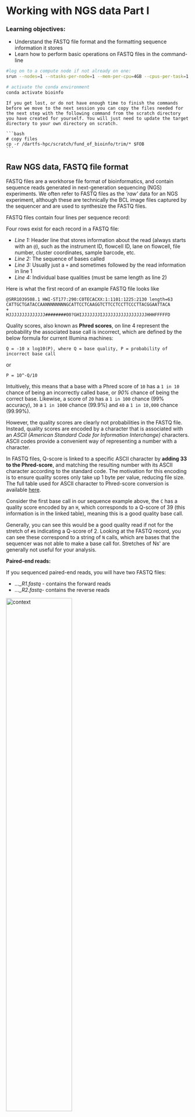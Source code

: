 # Working with NGS data Part I

### Learning objectives: 
- Understand the FASTQ file format and the formatting sequence information it stores
- Learn how to perform basic operations on FASTQ files in the command-line 


```bash
#log on to a compute node if not already on one:
srun --nodes=1 --ntasks-per-node=1 --mem-per-cpu=4GB --cpus-per-task=1 --time=08:00:00 --partition=standard  --pty /bin/bash

# activate the conda environment
conda activate bioinfo
```

	If you get lost, or do not have enough time to finish the commands before we move to the next session you can copy the files needed for the next step with the following command from the scratch directory you have created for yourself. You will just need to update the target directory to your own directory on scratch. 
	
	```bash
	# copy files 
	cp -r /dartfs-hpc/scratch/fund_of_bioinfo/trim/* $FOB
	```

## Raw NGS data, FASTQ file format

FASTQ files are a workhorse file format of bioinformatics, and contain sequence reads generated in next-generation sequencing (NGS) experiments. We often refer to FASTQ files as the *'raw'* data for an NGS experiment, although these are technically the BCL image files captured by the sequencer and are used to synthesize the FASTQ files.

FASTQ files contain four lines per sequence record:

Four rows exist for each record in a FASTQ file:
- *Line 1:* Header line that stores information about the read (always starts with an `@`), such as the instrument ID, flowcell ID, lane on flowcell, file number, cluster coordinates, sample barcode, etc.
- *Line 2:* The sequence of bases called
- *Line 3:* Usually just a `+` and sometimes followed by the read information in line 1
- *Line 4:* Individual base qualities (must be same length as line 2)

Here is what the first record of an example FASTQ file looks like
```
@SRR1039508.1 HWI-ST177:290:C0TECACXX:1:1101:1225:2130 length=63
CATTGCTGATACCAANNNNNNNNGCATTCCTCAAGGTCTTCCTCCTTCCCTTACGGAATTACA
+
HJJJJJJJJJJJJJJ########00?GHIJJJJJJJIJJJJJJJJJJJJJJJJJHHHFFFFFD
```

Quality scores, also known as **Phred scores**, on line 4 represent the probability the associated base call is incorrect, which are defined by the below formula for current Illumina machines:
```
Q = -10 x log10(P), where Q = base quality, P = probability of incorrect base call
```
or
```
P = 10^-Q/10
```

Intuitively, this means that a base with a Phred score of `10` has a `1 in 10` chance of being an incorrectly called base, or *90%* chance of being the correct base. Likewise, a score of `20` has a `1 in 100` chance (99% accuracy), `30` a `1 in 1000` chance (99.9%) and `40` a `1 in 10,000` chance (99.99%).

However, the quality scores are clearly not probabilities in the FASTQ file. Instead, quality scores are encoded by a character that is associated with an *ASCII (American Standard Code for Information Interchange)* characters. ASCII codes provide a convenient way of representing a number with a character.

In FASTQ files, Q-score is linked to a specific ASCII character by **adding 33 to the Phred-score**, and matching the resulting number with its ASCII character according to the standard code. The motivation for this encoding is to ensure quality scores only take up 1 byte per value, reducing file size. The full table used for ASCII character to Phred-score conversion is available [here](https://support.illumina.com/help/BaseSpace_OLH_009008/Content/Source/Informatics/BS/QualityScoreEncoding_swBS.htm).

Consider the first base call in our sequence example above, the `C` has a quality score encoded by an `H`, which corresponds to a Q-score of 39 (this information is in the linked table), meaning this is a good quality base call.

Generally, you can see this would be a good quality read if not for the stretch of `#`s indicating a Q-score of 2. Looking at the FASTQ record, you can see these correspond to a string of `N` calls, which are bases that the sequencer was not able to make a base call for. Stretches of Ns' are generally not useful for your analysis.

**Paired-end reads:**  

If you sequenced paired-end reads, you will have two FASTQ files:  
- *..._R1.fastq* - contains the forward reads  
- *..._R2.fastq*- contains the reverse reads  

<p align="left">
<img src="../figures/seq-config.png" title="xxxx" alt="context"
	width="60%" height="60%" />
</p>

Many bioinformatics softwares will recognize that such files are paired-end, and the reads in the forward file correspond to the reads in the reverse file, although you often have to specify the names of both files to these tools.

It is critical that the R1 and R2 files have the **same number of records in both files**. If one has more records than the other, which can sometimes happen if there was an issue in the demultiplexing process, you will experience problems using these files as paired-end reads in downstream analyses.

### Working with FASTQ files at the command line

To demonstrate how FASTQ files can be explored from the UNIX command line environment, we will be using an example set of FASTQ files generated in an RNA-seq study of human airway cell line and their reaction to glucocorticoids (described in [Himes *et al*, 2014, *PloS One*](https://journals.plos.org/plosone/article?id=10.1371/journal.pone.0099625)).

Raw sequence data was obtained from the [Sequence Read Archive (SRA)](https://www.ncbi.nlm.nih.gov/sra) under project accession [SRP033351](https://www.ncbi.nlm.nih.gov/sra?term=SRP033351), using the [SRA toolkit](https://github.com/ncbi/sra-tools) (SRA). The FASTQ files are stored in `/dartfs-hpc/scratch/fund_of_bioinfo/raw_full_fastq/`. To speed up computations in the workshop, these FASTQ files have been subset to only contain reads that align to chromosome 20.

```bash
# lets have a look at the project directory containing the reduced raw FASTQs
ls -lah /dartfs-hpc/scratch/fund_of_bioinfo/raw_fastq_files/

# lets have a look at the project directory containing the full raw FASTQs
ls -lah /dartfs-hpc/scratch/fund_of_bioinfo/raw_full_fastq/
```

Since these are paired-end reads each sample has a file for read 1 (SRRXXX_1) and a file for read 2 (SRRXXX_2). All of the files are `gzipped` in order to reduce the disk space they require, which is important as you can see that the full files are all **1GB** or more (you need a lot of space to process RNA-seq, or other-NGS data).

Given the size of these files, if everyone were to copy them to their home directory, this would take up a very large amount of disk space. Instead you will create a *symbolic link* or *symlink* to the data in the scratch drive.

```bash
# move into your fundamentals_of_bioinformatics directory
cd /dartfs-hpc/scratch/omw/fundamentals_of_bioinformatics

# lets keep our data organized and make a folder for these raw fastq files
mkdir raw_fastq
cd raw_fastq

# Create a symlink to the data directory in the scratch drive
ln -s /dartfs-hpc/scratch/fund_of_bioinfo/raw_fastq_files/*fastq.gz ./

# Check that your command worked
ls -lah
```
Any modifications made to the original files in `/dartfs-hpc/scratch/fund_of_bioinfo/raw_fastq_files/` will also be seen in the symlink files. Moving the original files or deleting the original files will cause the symlinks to malfunction.

Remember, because your symlinks are pointing to something in the scratch directory these files are slated to be deleted in 45 days, at which point your symlinks will still exist but no longer function properly.

### Basic operations

While you don't normally need to go looking within an individual FASTQ file, it is useful to explore them at the command line to help better understand their contents. Being able to work with FASTQ files at the command line can also be a valuable skill for troubleshooting problems that come upo in your analyses.

Due to gzip compression of FASTQ files we have to unzip when we want to work with them. We can do this with the `zcat` command and a pipe (|). `zcat` works similar to `cat` but operates on zipped files, FASTQ files are very large and so we will use `head` to limit the output to the first ten lines.

Use `zcat` and `head` to have a look at the first few records in our FASTQ file.
```bash
# unzip and view first few lines of FASTQ file
zcat SRR1039508_1.chr20.fastq.gz | head
zcat SRR1039508_2.chr20.fastq.gz | head
```

How many records do we have in total? (don't forget to divide by 4..)
```bash
zcat SRR1039508_1.chr20.fastq.gz | wc -l
zcat SRR1039508_2.chr20.fastq.gz | wc -l
```
Remember, paired-end reads should have the same number of records!

What if we want to count how many unique barcodes exist in the FASTQ file. To do this, we would need to print all the sequence lines of each FASTQ entry, then search those for the barcode by specifying a regular expression. To print all the sequence lines (2nd line) of each FASTQ entry, we can use a command called `sed`, short for *stream editor* which allows you to streamline edits to text that are redirected to the command. You can find a tutorial on using `sed` [here](https://www.digitalocean.com/community/tutorials/the-basics-of-using-the-sed-stream-editor-to-manipulate-text-in-linux).

First we can use `sed` with the `'p'` argument to tell it that we want the output to be printed, and the `-n` option to tell `sed` we want to suppress automatic printing (so we don't get the results printed 2x). Piping this to the `head` command, we can get the first line of the first 10 entries in the FASTQ file. We specify `'1-4p'` as we want `sed` to *print 1 line, then skip forward 4*.
```bash
zcat SRR1039508_1.chr20.fastq.gz | sed -n '1~4p' | head -10
```

Using this same approach, we can print the second line for the first 10,000 entires of the FASTQ file, and use the `grep` command to search for regular expressions in the output. Using the `-o` option for grep, we tell the command that we want it to print lines that match the character string.
```bash
# Print the first 10 lines to confirm we are getting the sequence lines
zcat SRR1039508_1.chr20.fastq.gz | sed -n '2~4p' | head -10

# Pipe the sequence line from the first 10000 FASTQ records to grep to search for our (pretend) adapter sequence
zcat SRR1039508_1.chr20.fastq.gz | sed -n '2~4p' | head -10000 | grep -o "ATGGGA"
```

This is a bit much to count by each, so lets count the how many lines were printed by grep using the `wc` (word count) command with the `-l` option specified for lines.
```bash
# Count how many times in the first 10000 FASTQ our (pretend) adapter sequence occurs
zcat SRR1039508_1.chr20.fastq.gz | sed -n '2~4p' | head -10000 | grep -o "ATGGGA" | wc -l
```

Using a similar approach, we could count up all of the instances of individual DNA bases (C,G) called by the sequencer in this sample. Here we use the `sort` command to sort the bases printed by `grep`, and `grep` again to just get the bases we are interested in, then using the `uniq` command with the `-c` option to count up the unique elements.
```bash
# Determine the G/C content of the first 10000 reads
zcat SRR1039508_1.chr20.fastq.gz | sed -n '2~4p' | head -10000 | grep -o . | sort | grep 'C\|G' | uniq -c
```

Now we have the frequency of each nucleotide across the reads from the first 10,000 records. A quick and easy program to get GC content. GC content is used in basic quality control of sequence from FASTQs to check for potential contamination of the sequencing library. We just used this code to check 1 sample, but what if we want to know for our 4 samples?

### For & while loops

Loops allow us repeat operations over a defined variable or set of files. Essentially, you need to tell Bash what you want to loop over, and what operation you want it to do to each item.

Notice that the variable `i` set in the conditions for our loop is used to reference all the elements to be looped over in the operation using `$i` in this `for` loop example:

```bash
# loop over numbers 1:10, printing them as we go
for i in {1..10}; do \
   echo "$i"; \
done
```

Alternatively, if you do not know how many times you might need to run a loop, using a `while` loop may be useful, as it will continue the loop until the boolean (logical) specified in the first line evaluates to `false`. An example would be looping over all of the files in your directory to perform a specific task. e.g.

```bash
ls *.fastq.gz | while read x; do \
   # tell me what the shell is doing
   echo $x is being processed...;
   # provide an empty line for ease of viewing
   echo -e "\n";  \
   # unzip w/ zcat and print head of file
   zcat $x | head -n 4;  \
   # print 3 lines to for ease of viewing
   echo -e "\n\n\n" ;
done
```

Perhaps we want to check how many reads contain the start codon `ATG`. We can do this by searching for matches and counting how many times it was found, and repeating this process for each sample using a while loop.

```bash
ls *.fastq.gz | while read x; do \
   echo $x
   zcat $x | sed -n '2~4p' | head -n 4 | grep -o "ATG" | wc -l
done
```

We could use one of these loops to perform the nucleotide counting task that we performed on a single sample above, but apply it to all of our samples in a single command.

```bash
ls *.fastq.gz | while read x; do \
   echo -e "\n"
   echo processing sample $x
   zcat $x | sed -n '2~4p' | sed -n '1,10000p' | grep -o . | sort | grep 'C\|G' | uniq -c ;
done
```

### Scripting in bash

So loops are pretty useful, but what if we wanted to make it even simpler to run. Maybe we even want to share the program we just wrote with other lab members so that they can execute it on their own FASTQ files, or use the program again later on a different dataset.

One way to do this would be to write this series of commands into a Bash script, that can be executed at the command line, passing the files you would like to be operated on to the script.

To generate the script (suffix `.sh`) we could use the `nano` editor:

```bash
nano count_GC_content.sh
```

Add our program to the script, using a shebang `#!/bin/bash` at the top of our script to let the shell know this is a bash script. As in the loops we use the `$` to specify the input variable to the script. `$1` represents the variable that we want to be used in the first argument of the script. Here, we only need to provide the file name, so we only have 1 `$`, but if we wanted to create more variables to expand the functionality of our script, we would do this using `$2`, `$3`, etc.

Copy the following code into the nano editor file you just opened and use the ctrl+x command to close the file and save the changes you made.
```bash
#!/bin/bash
echo processing sample "$1"; zcat $1 | sed -n '2~4p' | sed -n '1,10000p' | grep -o . | sort | grep 'C\|G' | uniq -c
```

Now run the script, specifying the a FASTQ file as variable 1 (`$1`)

```bash
# have a quick look at our script
cat count_GC_content.sh

# now run it with bash
bash count_GC_content.sh SRR1039508_1.chr20.fastq.gz
```

Now we can use our while loop again to do this for all the FASTQs in our directory
```bash
ls *.fastq.gz | while read x; do \
   bash count_GC_content.sh $x
done
```

What if we wanted to write the output into a file instead of printing to the screen? We could save the output to a *Standard output* (stout) file that we can look at, save to review later, and document our findings. The `1>>` redirects the output that would print to the screen to a file.
```bash
# create the text file you want to write to
touch stout.txt

# run the loop
ls *.fastq.gz | while read x; do \
   bash count_GC_content.sh $x 1>> stout.txt
done

# view the file
cat stout.txt
```

These example programs run fairly quickly, but stringing together mutiple commands in a bash script is common and these programs can take much longer to run. In these cases we might want to close our computer and go and do some other stuff while our program is running.

We can do this using `nohup` which allows us to run a series of commands in the background, but disconnects the process from the shell you initially submit it through, so you are free to close this shell and the process will continue to run until completion.
```bash
# run your GC content program using the executable you just made
nohup bash count_GC_content.sh SRR1039508_1.chr20.fastq.gz &

# print the result
cat nohup.out
```

### Quality control of FASTQ files

While the value of these exercises may not be immediately clear, you can imagine that if we wrote some nice programs like we did above, and grouped them together with other programs doing complimentary tasks, we would make a nice bioinformatics software package. Fortunately, people have already started doing this, and there are various collections of tools that perform specific tasks on FASTQ files.

One excellent tool that is specifically designed assess quality of FASTQ file is [FastQC](https://www.bioinformatics.babraham.ac.uk/projects/fastqc/). FastQC is composed of a number of analysis modules that calculate QC metrics from FASTQ files and summarize the results into an HTML report, that can be opened in a web browser.

>Checking quality of raw NGS data is a key step that should be done before you start doing any other downstream analysis. In addition to identifying poor quality samples, the quality control assessment may dictate **how** you analyze your data downstream.  

Lets have a look at some example QC reports from the FastQC documentation:

- [Good Illumina Data FastQC Report](https://www.bioinformatics.babraham.ac.uk/projects/fastqc/good_sequence_short_fastqc.html)
- [Bad Illumina Data FastQC Report](https://www.bioinformatics.babraham.ac.uk/projects/fastqc/bad_sequence_fastqc.html)

Run FASTQC on our data and move the results to a new directory.
```bash
# specify the -t option for 4 threads to make it run faster
fastqc -t 1 *.fastq.gz

# move results to a new folder
mkdir ../fastqc_results
mv *fastqc* ../fastqc_results

# move into it and ls
cd ../fastqc_results
ls -lah
```

**Note**: FastQC does not use the entire dataset, just the first few thousand reads in the FASTQ file, therefore there could be some bias introduced by this, although we assume there isn't since entires are placed into FASTQ files randomly.

Opening and evaluating an individual HTML file for each FASTQ file is tedious and slow. Luckily, someone built a tool to speed this up. [MultiQC](https://multiqc.info/) *MultiQC* searches a specified directory (and subdirectories) for log files that it recognizes and synthesizes these into its own browsable, sharable, interactive .html report that can be opened in a web-browser. *MultiQC* recognizes files from a very wide range of bioinformatics tools (including FastQC), and allows us to compare QC metrics generated by various tools across all samples so that we can analyze our experiment as a whole.

Lets run MultiQC on our FastQC files:
```bash
multiqc .
```

Copy to report to your **LOCAL MACHINE** in a new folder and open in a web-broswer:
```bash
# make a directory and go into it (ON YOUR LOCAL MACHINE)
mkdir fund_of_bioinfo/
cd fund_of_bioinfo/

# use secure copy (scp) to download the files to your local machine - remember to change the netID before you paste this command into the terminal
scp netID@discovery7.dartmouth.edu:/dartfs-hpc/scratch/NETID/fundamentals_of_bioinformatics/fastqc_results/multiqc_report.html .
```

You can find the MultiQC report run on the complete dataset across all samples in the dataset in the github repository, under `QC-reports`. Lets open it and explore our QC data. If the `scp` command did not work for you there is a copy of the multiqc report in the github repo you downloaded under `Day-1/data/multiqc_report.html`.


### Read pre-processing & trimming

An additional QC step one should perform on raw FASTQ data is to *pre-process* or *trim* the sequences to remove sequences that we are not interested in, or were not called confidently by the sequencer.

This step is **optional** in most analysis, although should be based on an empirical decision that leverages the QC assessment of raw FASTQs using a quality report like the one we just generated with FASTQC/MultiQC. For example, if we see we have a large number of adapter sequences in our data, or a high proportion of low-quality bases near our read ends, we may wish to trim our raw reads. Otherwise, we could skip this step in the analysis.

Notably, some read mappers account for mismatches or low quality bases at the end of reads in a process called *soft-clipping*, where these bases are masked from being included in the alignment, but are technically still part of the sequence read in the FASTQ. If you are using an aligner that performs soft-clipping, you could consider omitting read trimming of FASTQ files.

### Motivation for read trimming: Downstream steps are more efficient

Several algorithms exist for trimming reads in FASTQ format. Generally, these algorithms work by looking for matches to the sequence you specify at the 5' and 3' end of a read. You can specify the minimum number of bases you would like to be considered a match, as the algorithm will trim partial matches to the sequence you specify. Examples of sequences you might want to remove include:  
- adapter sequences  
- polyA tails   
- low quality bases  

<p align="center">
<img src="../figures/read_processing.png" title="xxxx" alt="context"
	width="70%" height="87%" />
</p>

### Read trimming with cutadapt

[Cutadapt](https://cutadapt.readthedocs.io/en/stable/) is a useful tool for cleaning up sequencing reads, allows for multiple adapters to be specified simultaneously, and has an array of options that can be tweaked to control its behavior.

Basic usage of cutadapt:
```bash
cutadapt -a ADAPTER -g ADAPT2 [options] -o output.fastq input.fastq.gz
```
- `-a` specifies an adapter to trim from the 3' end of read 1
- `g` specifies an adapter to trim from the 5' end of read 1
- `o` specifies name of out file

For paired-end reads:
```bash
cutadapt -a ADAPT1 -g ADAPT2 [options] -o out1.fastq.gz -p out2.fastq input1.fastq.gz input2.fastq.gz
```
Capital letters are used to specify adapters for read 2.

If we wanted to trim polyA sequences, as we often do in RNA-seq, and save the output to a report called cutadapt.logout, we could use:  
```bash
cutadapt -a 'A{76}' -o out.trimmed.fastq.gz input.fastq.gz > cutadapt.logout;
```
`-a A{76}` tells cutadapt to search for stretches of A bases at the end of reads, with a maximum length of the read length (76bp).

Since the polyA and adapter sequence contamination is relatively low for this dataset, we won't trim any specific sequences, although we will perform basic quality and length processing of the raw reads. Lets make a new directory and do this for do this for one sample.
```bash
mkdir -p ../trim
cd ../trim

cutadapt \
   -o SRR1039508_1.trim.chr20.fastq.gz \
   -p SRR1039508_2.trim.chr20.fastq.gz \
   ../raw_fastq/SRR1039508_1.chr20.fastq.gz ../raw_fastq/SRR1039508_2.chr20.fastq.gz \
   -m 1 -q 20 -j 1 > SRR1039508.cutadapt.report
```

- `-m` removes reads that are smaller than the minimum threshold
- `-q` quality threshold for trimming bases
- `-j` number of cores/threads to use

You should now have a trimmed FASTQ file in this directory that can be used for an alignment. Lets look at the report that cutadapt generated.
```bash
cat SRR1039508.cutadapt.report
```

Now lets run this on multiple samples:
```bash 
ls ../raw_fastq/*.chr20.fastq.gz | while read x; do \

   # save the file name
   sample=`echo "$x"` 
   # get everything in file name after "/" and before "_" e.g. "SRR1039508"
   sample=`echo "$sample" | cut -d"/" -f3 | cut -d"_" -f1` 
   echo processing "$sample"

   # run cutadapt for each sample 
   cutadapt \
      -o ${sample}_1.trim.chr20.fastq.gz \
      -p ${sample}_2.trim.chr20.fastq.gz \
      ../raw_fastq/${sample}_1.chr20.fastq.gz ../raw_fastq/${sample}_2.chr20.fastq.gz \
      -m 1 -q 20 -j 4 > $sample.cutadapt.report
done
```

You should now have trimmed FASTQ files in this directory that we will use for the alignment. You should also be able to see and print each of your reports from cutadapt. 
```bash
ls *cutadapt.report | while read x; do
   echo -e "\n\n"
   echo Printing $x
   echo -e "\n"
   cat $x
done
```

**Additional note:** For data generated at Dartmouth, since much of the data in the Genomics core is generated using an *Illumina NextSeq 500*, we also often use the `--nextseq-trim` option in cutadapt.

This option works in a similar way to the quality threshold option `-q` BUT ignores Q-scores for stretches of G bases, as some Illumina instruments, such as the NextSeq, generate strings of Gs when the sequencer 'falls off' the end of a fragment and dark cycles occur, and therefore provides more appropriate quality trimming for data generated on these instruments.

### Break out exercises

- Run through the commands above to generate a quality report and trim the reads

- What do we think about the quality of our dataset?

- How would this affect the flags you might choose to use when preprocessing the data?
   - higher or lower quality threshold?
   - leave off the quality filter?
   - adjust the minimum read size threshold?

- Can you write a loop to trim a series of fastq files and save it to a bash script?
